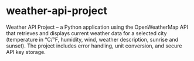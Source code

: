 # weather-api-project
Weather API Project – a Python application using the OpenWeatherMap API that retrieves and displays current weather data for a selected city (temperature in °C/°F, humidity, wind, weather description, sunrise and sunset). The project includes error handling, unit conversion, and secure API key storage.
